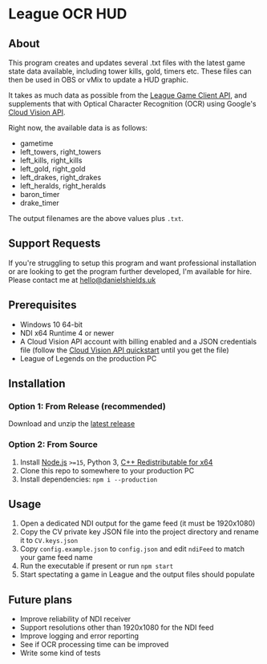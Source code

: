 # League OCR HUD

## About

This program creates and updates several .txt files with the latest game state data available, including tower kills, gold, timers etc. These files can then be used in OBS or vMix to update a HUD graphic.

It takes as much data as possible from the [League Game Client API](https://developer.riotgames.com/docs/lol#game-client-api), and supplements that with Optical Character Recognition (OCR) using Google's [Cloud Vision API](https://cloud.google.com/vision).

Right now, the available data is as follows:

-   gametime
-   left_towers, right_towers
-   left_kills, right_kills
-   left_gold, right_gold
-   left_drakes, right_drakes
-   left_heralds, right_heralds
-   baron_timer
-   drake_timer

The output filenames are the above values plus `.txt`.

## Support Requests

If you're struggling to setup this program and want professional installation or are looking to get the program further developed, I'm available for hire. Please contact me at <hello@danielshields.uk>

## Prerequisites

-   Windows 10 64-bit
-   NDI x64 Runtime 4 or newer
-   A Cloud Vision API account with billing enabled and a JSON credentials file (follow the [Cloud Vision API quickstart](https://cloud.google.com/vision/docs/setup#project) until you get the file)
-   League of Legends on the production PC

## Installation

### Option 1: From Release (recommended)

Download and unzip the [latest release](https://github.com/Dan-Shields/League-OCR-HUD/releases/latest)

### Option 2: From Source

1. Install [Node.js](https://nodejs.org/en/download/current/) `>=15`, Python 3, [C++ Redistributable for x64](https://visualstudio.microsoft.com/downloads/#other-family)
2. Clone this repo to somewhere to your production PC
3. Install dependencies: `npm i --production`

## Usage

1. Open a dedicated NDI output for the game feed (it must be 1920x1080)
2. Copy the CV private key JSON file into the project directory and rename it to `CV.keys.json`
3. Copy `config.example.json` to `config.json` and edit `ndiFeed` to match your game feed name
4. Run the executable if present or run `npm start`
5. Start spectating a game in League and the output files should populate

## Future plans

-   Improve reliability of NDI receiver
-   Support resolutions other than 1920x1080 for the NDI feed
-   Improve logging and error reporting
-   See if OCR processing time can be improved
-   Write some kind of tests
